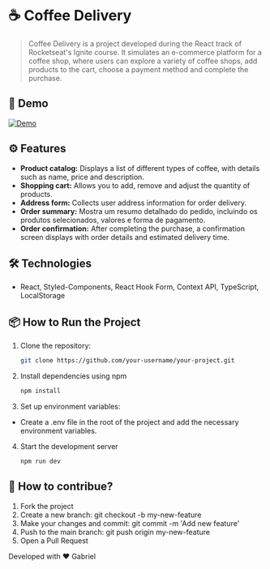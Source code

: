 # ☕ Coffee Delivery

> Coffee Delivery is a project developed during the React track of Rocketseat's Ignite course. It simulates an e-commerce platform for a coffee shop,
where users can explore a variety of coffee shops, add products to the cart, choose a payment method and complete the purchase.

## 🚀 Demo

[![Demo](https://sa-east-1.graphassets.com/clts0no5706bz07kh246tdkzk/clu7a07z7044308kic9n4asca)](https://coffee-delivery-rose-alpha.vercel.app/)

## ⚙️ Features

- **Product catalog:** Displays a list of different types of coffee, with details such as name, price and description. 
- **Shopping cart:** Allows you to add, remove and adjust the quantity of products.
- **Address form:** Collects user address information for order delivery.
- **Order summary:** Mostra um resumo detalhado do pedido, incluindo os produtos selecionados, valores e forma de pagamento.
- **Order confirmation:** After completing the purchase, a confirmation screen displays with order details and estimated delivery time.

## 🛠️ Technologies

- React, Styled-Components, React Hook Form, Context API, TypeScript, LocalStorage

## 📦 How to Run the Project

1. Clone the repository:
   ```bash
   git clone https://github.com/your-username/your-project.git

2. Install dependencies using npm
   ```bash
   npm install

3. Set up environment variables:
- Create a .env file in the root of the project and add the necessary environment variables.

4. Start the development server
   ```bash
   npm run dev

## 🤝 **How to contribue?**

1. Fork the project
2. Create a new branch: git checkout -b my-new-feature
3. Make your changes and commit: git commit -m 'Add new feature'
4. Push to the main branch: git push origin my-new-feature
5. Open a Pull Request

Developed with ❤️ Gabriel
